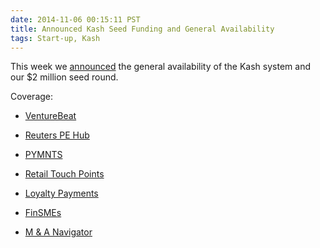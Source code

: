 ```yaml
---
date: 2014-11-06 00:15:11 PST
title: Announced Kash Seed Funding and General Availability
tags: Start-up, Kash
---
```

This week we [announced][1] the general availability of the Kash system and our
$2 million seed round.

Coverage:

- [VentureBeat][4]
- [Reuters PE Hub][3]
- [PYMNTS][5]
- [Retail Touch Points][2]
- [Loyalty Payments][8]
- [FinSMEs][7]
- [M & A Navigator][6]


  [1]: https://medium.com/@withkash/kash-opens-up-payment-network-announces-2-million-in-seed-funding-led-by-prominent-sv-vcs-9543d022551d
  [2]: http://retailtouchpoints.com/features/trend-watch/money20-20-roundup-part-2-mobile-pos-comes-to-the-forefront
  [3]: https://www.pehub.com/2014/11/mobile-payments-startup-kash-collects-2-mln-seed/
  [4]: http://venturebeat.com/2014/11/04/kash-brings-2m-to-the-mobile-payments-arena-and-launches-amid-apple-pays-rollout/
  [5]: http://www.pymnts.com/news/2014/leveraging-apple-pay-kash-hauls-in-2m/
  [6]: http://www.manavigator.com/news/article.php?id=106804
  [7]: http://www.finsmes.com/2014/11/kash-secures-2m-in-seed-funding.html
  [8]: http://loyaltypayments.com/mobile-banking/kash-opens-payment-network-announces-2-million-seed-funding-led-prominent-silicon-valley-vcs/
